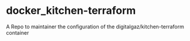 # docker_kitchen-terraform
A Repo to maintainer the configuration of the digitalgaz/kitchen-terraform container
